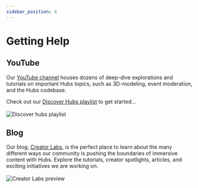 ```yaml
---
sidebar_position: 4
---
```


# Getting Help

## YouTube

Our [YouTube channel](https://youtube.com/@MozillaHubs) houses dozens of deep-dive explorations and tutorials on important Hubs topics, such as 3D-modeling, event moderation, and the Hubs codebase.

Check out our [Discover Hubs playlist](https://youtube.com/playlist?list=PLCxaiaRxTL6_V88JFYb6tOPkHCKjnH2BK) to get started...
<br></br>
![Discover hubs playlist](/img/discover-hubs.png)

## Blog

Our blog, [Creator Labs](https://hubs.mozilla.com/labs/), is the perfect place to learn about the many different ways our community is pushing the boundaries of immersive content with Hubs. Explore the tutorials, creator spotlights, articles, and exciting initiatives we are working on.
<br></br>
![Creator Labs preview](/img/creator-labs.png)
